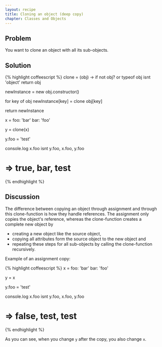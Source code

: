 ```yaml
---
layout: recipe
title: Cloning an object (deep copy)
chapter: Classes and Objects
---
```

## Problem

You want to clone an object with all its sub-objects.

## Solution

{% highlight coffeescript %}
clone = (obj) ->
  if not obj? or typeof obj isnt 'object'
    return obj

  newInstance = new obj.constructor()

  for key of obj
    newInstance[key] = clone obj[key]

  return newInstance

x =
  foo: 'bar'
  bar: 'foo'

y = clone(x)

y.foo = 'test'

console.log x.foo isnt y.foo, x.foo, y.foo
# => true, bar, test
{% endhighlight %}

## Discussion

The difference between copying an object through assignment and through this clone-function is how they handle references. The assignment only copies the object's reference, whereas the clone-function creates a complete new object by

* creating a new object like the source object,
* copying all attributes form the source object to the new object and
* repeating these steps for all sub-objects by calling the clone-function recursively.

Example of an assignment copy:

{% highlight coffeescript %}
x =
  foo: 'bar'
  bar: 'foo'

y = x

y.foo = 'test'

console.log x.foo isnt y.foo, x.foo, y.foo
# => false, test, test
{% endhighlight %}

As you can see, when you change `y` after the copy, you also change `x`.
